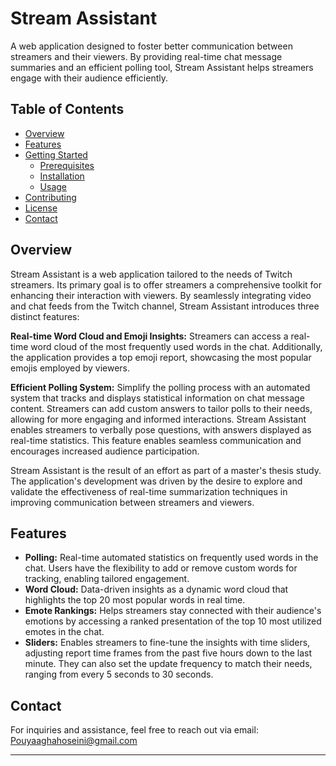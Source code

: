 
# Stream Assistant
A web application designed to foster better communication between streamers and their viewers. By providing real-time chat message summaries and an efficient polling tool, Stream Assistant helps streamers engage with their audience efficiently.
## Table of Contents
- [Overview](#overview)
- [Features](#features)
- [Getting Started](#getting-started)
  - [Prerequisites](#prerequisites)
  - [Installation](#installation)
  - [Usage](#usage)
- [Contributing](#contributing)
- [License](#license)
- [Contact](#contact)

## Overview
Stream Assistant is a web application tailored to the needs of Twitch streamers. Its primary goal is to offer streamers a comprehensive toolkit for enhancing their interaction with viewers. By seamlessly integrating video and chat feeds from the Twitch channel, Stream Assistant introduces three distinct features:

**Real-time Word Cloud and Emoji Insights:** Streamers can access a real-time word cloud of the most frequently used words in the chat. Additionally, the application provides a top emoji report, showcasing the most popular emojis employed by viewers.
    
**Efficient Polling System:** Simplify the polling process with an automated system that tracks and displays statistical information on chat message content. Streamers can add custom answers to tailor polls to their needs, allowing for more engaging and informed interactions. Stream Assistant enables streamers to verbally pose questions, with answers displayed as real-time statistics. This feature enables seamless communication and encourages increased audience participation.

Stream Assistant is the result of an effort as part of a master's thesis study. The application's development was driven by the desire to explore and validate the effectiveness of real-time summarization techniques in improving communication between streamers and viewers.


## Features

-   **Polling:** Real-time automated statistics on frequently used words in the chat. Users have the flexibility to add or remove custom words for tracking, enabling tailored engagement.
-   **Word Cloud:** Data-driven insights as a dynamic word cloud that highlights the top 20 most popular words in real time.
-   **Emote Rankings:** Helps streamers stay connected with their audience's emotions by accessing a ranked presentation of the top 10 most utilized emotes in the chat.
-   **Sliders:** Enables streamers to fine-tune the insights with time sliders, adjusting report time frames from the past five hours down to the last minute. They can also set the update frequency to match their needs, ranging from every 5 seconds to 30 seconds.


## Contact
For inquiries and assistance, feel free to reach out via email: [Pouyaaghahoseini@gmail.com](mailto:Pouyaaghahoseini@gmail.com)

---

